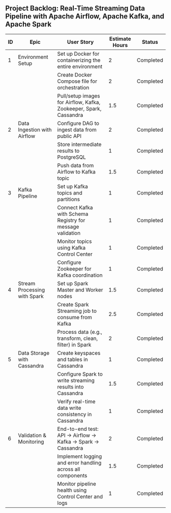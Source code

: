 ## Project Backlog: Real-Time Streaming Data Pipeline with Apache Airflow, Apache Kafka, and Apache Spark

| ID | Epic                          | User Story                                                                 | Estimate Hours | Status |
|----|-------------------------------|----------------------------------------------------------------------------|----------------|--------|
| 1  | Environment Setup             | Set up Docker for containerizing the entire environment                    | 2              | Completed       |
|    |                               | Create Docker Compose file for orchestration                               | 2              |  Completed      |
|    |                               | Pull/setup images for Airflow, Kafka, Zookeeper, Spark, Cassandra         | 1.5            |  Completed      |
| 2  | Data Ingestion with Airflow   | Configure DAG to ingest data from public API                               | 2              |  Completed      |
|    |                               | Store intermediate results to PostgreSQL                                   | 1              |  Completed      |
|    |                               | Push data from Airflow to Kafka topic                                      | 1.5            | Completed       |
| 3  | Kafka Pipeline                | Set up Kafka topics and partitions                                         | 1              | Completed       |
|    |                               | Connect Kafka with Schema Registry for message validation                  | 1              | Completed       |
|    |                               | Monitor topics using Kafka Control Center                                  | 1              |  Completed      |
|    |                               | Configure Zookeeper for Kafka coordination                                 | 1              |Completed        |
| 4  | Stream Processing with Spark  | Set up Spark Master and Worker nodes                                       | 1.5            |  Completed      |
|    |                               | Create Spark Streaming job to consume from Kafka                           | 2.5            |  Completed      |
|    |                               | Process data (e.g., transform, clean, filter) in Spark                     | 2              |  Completed      |
| 5  | Data Storage with Cassandra   | Create keyspaces and tables in Cassandra                                   | 1              |  Completed      |
|    |                               | Configure Spark to write streaming results into Cassandra                  | 1.5            |  Completed      |
|    |                               | Verify real-time data write consistency in Cassandra                       | 1              | Completed       |
| 6  | Validation & Monitoring       | End-to-end test: API → Airflow → Kafka → Spark → Cassandra                 | 2              |   Completed     |
|    |                               | Implement logging and error handling across all components                 | 1.5            |  Completed      |
|    |                               | Monitor pipeline health using Control Center and logs                      | 1              |   Completed     |
